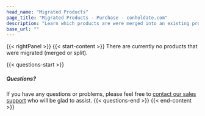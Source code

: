 ```yaml
---
head_name: "Migrated Products"
page_title: "Migrated Products - Purchase - conholdate.com"
description: "Learn which products are were merged into an existing product, or split into a standalone product."
base_url: ""
---
```

{{< rightPanel >}}
{{< start-content >}}
There are currently no products that were migrated (merged or split).  

{{< questions-start >}}
##### **Questions?**
If you have any questions or problems, please feel free to [contact our sales support](https://about.conholdate.com/contact/) who will be glad to assist.
{{< questions-end >}}
{{< end-content >}}